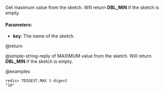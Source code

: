 Get maximum value from the sketch. Will return __DBL_MIN__ if the sketch is empty.

#### Parameters:

* **key**: The name of the sketch.

@return

@simple-string-reply of MAXIMUM value from the sketch.
Will return __DBL_MIN__ if the sketch is empty.

@examples

```
redis> TDIGEST.MAX t-digest
"10"
```
